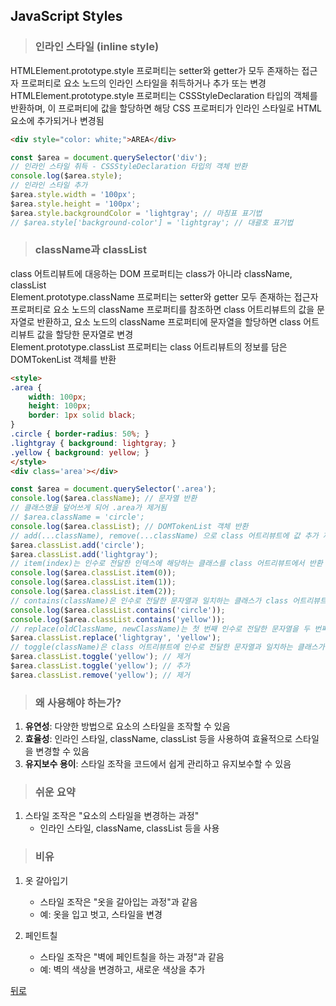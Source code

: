 ## JavaScript Styles
> ### 인라인 스타일 (inline style)
HTMLElement.prototype.style 프로퍼티는 setter와 getter가 모두 존재하는 접근자 프로퍼티로 요소 노드의 인라인 스타일을 취득하거나 추가 또는 변경</br>
HTMLElement.prototype.style 프로퍼티는 CSSStyleDeclaration 타입의 객체를 반환하며, 이 프로퍼티에 값을 할당하면 해당 CSS 프로퍼티가 인라인 스타일로 HTML 요소에 추가되거나 변경됨

```html
<div style="color: white;">AREA</div>
```
```javascript
const $area = document.querySelector('div');
// 인라인 스타일 취득 - CSSStyleDeclaration 타입의 객체 반환
console.log($area.style);
// 인라인 스타일 추가
$area.style.width = '100px';
$area.style.height = '100px';
$area.style.backgroundColor = 'lightgray'; // 마침표 표기법
// $area.style['background-color'] = 'lightgray'; // 대괄호 표기법
```

> ### className과 classList
class 어트리뷰트에 대응하는 DOM 프로퍼티는 class가 아니라 className, classList</br>
Element.prototype.className 프로퍼티는 setter와 getter 모두 존재하는 접근자 프로퍼티로 요소 노드의 className 프로퍼티를 참조하면 class 어트리뷰트의 값을 문자열로 반환하고, 요소 노드의 className 프로퍼티에 문자열을 할당하면 class 어트리뷰트 값을 할당한 문자열로 변경</br>
Element.prototype.classList 프로퍼티는 class 어트리뷰트의 정보를 담은 DOMTokenList 객체를 반환

```html
<style>
.area {
    width: 100px;
    height: 100px;
    border: 1px solid black;
}
.circle { border-radius: 50%; }
.lightgray { background: lightgray; }
.yellow { background: yellow; }
</style>
<div class='area'></div>
```
```javascript
const $area = document.querySelector('.area');
console.log($area.className); // 문자열 반환
// 클래스명을 덮어쓰게 되어 .area가 제거됨
// $area.className = 'circle';
console.log($area.classList); // DOMTokenList 객체 반환
// add(...className), remove(...className) 으로 class 어트리뷰트에 값 추가 제거를 할 수 있음
$area.classList.add('circle');
$area.classList.add('lightgray');
// item(index)는 인수로 전달한 인덱스에 해당하는 클래스를 class 어트리뷰트에서 반환
console.log($area.classList.item(0));
console.log($area.classList.item(1));
console.log($area.classList.item(2));
// contains(className)은 인수로 전달한 문자열과 일치하는 클래스가 class 어트리뷰트에 포함되어 있는지 확인
console.log($area.classList.contains('circle'));
console.log($area.classList.contains('yellow'));
// replace(oldClassName, newClassName)는 첫 번째 인수로 전달한 문자열을 두 번째 인수로 전달한 문자열로 변경
$area.classList.replace('lightgray', 'yellow');
// toggle(className)은 class 어트리뷰트에 인수로 전달한 문자열과 일치하는 클래스가 존재하면 제거하고 존재하지 않으면 추가
$area.classList.toggle('yellow'); // 제거
$area.classList.toggle('yellow'); // 추가
$area.classList.remove('yellow'); // 제거
```

> ### 왜 사용해야 하는가?
1. **유연성**: 다양한 방법으로 요소의 스타일을 조작할 수 있음
2. **효율성**: 인라인 스타일, className, classList 등을 사용하여 효율적으로 스타일을 변경할 수 있음
3. **유지보수 용이**: 스타일 조작을 코드에서 쉽게 관리하고 유지보수할 수 있음

> ### 쉬운 요약
1. 스타일 조작은 "요소의 스타일을 변경하는 과정"
    - 인라인 스타일, className, classList 등을 사용

> ### 비유
1. 옷 갈아입기
    - 스타일 조작은 "옷을 갈아입는 과정"과 같음
    - 예: 옷을 입고 벗고, 스타일을 변경

2. 페인트칠
    - 스타일 조작은 "벽에 페인트칠을 하는 과정"과 같음
    - 예: 벽의 색상을 변경하고, 새로운 색상을 추가

[뒤로](javascript.md)
